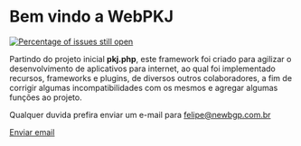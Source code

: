 Bem vindo a WebPKJ
===================

[![Percentage of issues still open](http://isitmaintained.com/badge/open/FelipeAzambuja/webpkj.svg)](http://isitmaintained.com/project/FelipeAzambuja/webpkj "Percentage of issues still open")

Partindo do projeto inicial **pkj.php**, este framework foi criado para agilizar o desenvolvimento de aplicativos para internet, ao qual foi implementado recursos, frameworks e plugins, de diversos outros colaboradores, a fim de  corrigir algumas incompatibilidades com os mesmos e agregar algumas funções ao projeto.

Qualquer duvida prefira enviar um e-mail para felipe@newbgp.com.br

[Enviar email](mailto:felipe@newbgp.com.br?subject=WEBPKJ)
